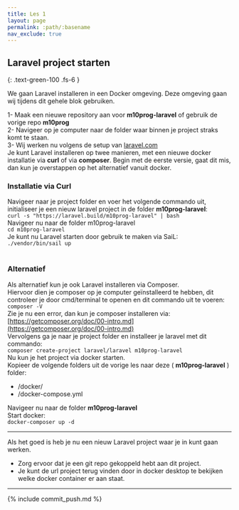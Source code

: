 ```yaml
---
title: Les 1
layout: page
permalink: :path/:basename
nav_exclude: true
---
```


## Laravel project starten
{: .text-green-100 .fs-6 }

We gaan Laravel installeren in een Docker omgeving. Deze omgeving gaan wij tijdens dit gehele blok gebruiken.

1- Maak een nieuwe repository aan voor **m10prog-laravel** of gebruik de vorige repo **m10prog**<br>
2- Navigeer op je computer naar de folder waar binnen je project straks komt te staan.<br>
3- Wij werken nu volgens de setup van [laravel.com](https://laravel.com/docs/10.x)<br>
Je kunt Laravel installeren op twee manieren, met een nieuwe docker installatie via **curl** of via **composer**. Begin met de eerste versie, gaat dit mis, dan kun je overstappen op het alternatief vanuit docker.<br>
### Installatie via Curl
Navigeer naar je project folder en voer het volgende commando uit, initialiseer je een nieuw laravel project in de folder **m10prog-laravel**: <br>
```curl -s "https://laravel.build/m10prog-laravel" | bash```<br>
Navigeer nu naar de folder m10prog-laravel<br>
```cd m10prog-laravel```<br>
Je kunt nu Laravel starten door gebruik te maken via SaiL:
```./vendor/bin/sail up```<br>
<br>
### Alternatief

Als alternatief kun je ook Laravel installeren via Composer.<br>
Hiervoor dien je composer op je computer geïnstalleerd te hebben, dit controleer je door cmd/terminal te openen en dit commando uit te voeren:<br>
```composer -V```<br>
Zie je nu een error, dan kun je composer installeren via: [https://getcomposer.org/doc/00-intro.md](https://getcomposer.org/doc/00-intro.md)<br>
Vervolgens ga je naar je project folder en installeer je laravel met dit commando:<br>
```composer create-project laravel/laravel m10prog-laravel```<br>
Nu kun je het project via docker starten.<br>
Kopieer de volgende folders uit de vorige les naar deze ( **m10prog-laravel** ) folder:
- /docker/
- /docker-compose.yml

Navigeer nu naar de folder **m10prog-laravel**<br>
Start docker:<br>
```docker-composer up -d```



---

Als het goed is heb je nu een nieuw Laravel project waar je in kunt gaan werken.

- Zorg ervoor dat je een git repo gekoppeld hebt aan dit project.
- Je kunt de url project terug vinden door in docker desktop te bekijken welke docker container er aan staat.


---

{% include commit_push.md %}


